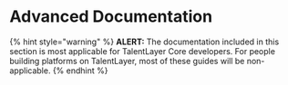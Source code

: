 # Advanced Documentation

{% hint style="warning" %}
**ALERT:** The documentation included in this section is most applicable for TalentLayer Core developers. For people building platforms on TalentLayer, most of these guides will be non-applicable.
{% endhint %}
